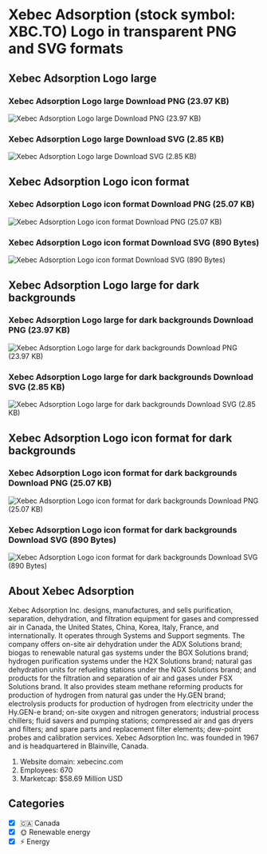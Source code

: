 # Xebec Adsorption (stock symbol: XBC.TO) Logo in transparent PNG and SVG formats

## Xebec Adsorption Logo large

### Xebec Adsorption Logo large Download PNG (23.97 KB)

![Xebec Adsorption Logo large Download PNG (23.97 KB)](/img/orig/XBC.TO_BIG-95d4bfab.png)

### Xebec Adsorption Logo large Download SVG (2.85 KB)

![Xebec Adsorption Logo large Download SVG (2.85 KB)](/img/orig/XBC.TO_BIG-e0f82892.svg)

## Xebec Adsorption Logo icon format

### Xebec Adsorption Logo icon format Download PNG (25.07 KB)

![Xebec Adsorption Logo icon format Download PNG (25.07 KB)](/img/orig/XBC.TO-5c14f1b3.png)

### Xebec Adsorption Logo icon format Download SVG (890 Bytes)

![Xebec Adsorption Logo icon format Download SVG (890 Bytes)](/img/orig/XBC.TO-5e9fea8d.svg)

## Xebec Adsorption Logo large for dark backgrounds

### Xebec Adsorption Logo large for dark backgrounds Download PNG (23.97 KB)

![Xebec Adsorption Logo large for dark backgrounds Download PNG (23.97 KB)](/img/orig/XBC.TO_BIG.D-3272f617.png)

### Xebec Adsorption Logo large for dark backgrounds Download SVG (2.85 KB)

![Xebec Adsorption Logo large for dark backgrounds Download SVG (2.85 KB)](/img/orig/XBC.TO_BIG.D-a776c356.svg)

## Xebec Adsorption Logo icon format for dark backgrounds

### Xebec Adsorption Logo icon format for dark backgrounds Download PNG (25.07 KB)

![Xebec Adsorption Logo icon format for dark backgrounds Download PNG (25.07 KB)](/img/orig/XBC.TO.D-b8d7dd5a.png)

### Xebec Adsorption Logo icon format for dark backgrounds Download SVG (890 Bytes)

![Xebec Adsorption Logo icon format for dark backgrounds Download SVG (890 Bytes)](/img/orig/XBC.TO.D-da620ea2.svg)

## About Xebec Adsorption

Xebec Adsorption Inc. designs, manufactures, and sells purification, separation, dehydration, and filtration equipment for gases and compressed air in Canada, the United States, China, Korea, Italy, France, and internationally. It operates through Systems and Support segments. The company offers on-site air dehydration under the ADX Solutions brand; biogas to renewable natural gas systems under the BGX Solutions brand; hydrogen purification systems under the H2X Solutions brand; natural gas dehydration units for refueling stations under the NGX Solutions brand; and products for the filtration and separation of air and gases under FSX Solutions brand. It also provides steam methane reforming products for production of hydrogen from natural gas under the Hy.GEN brand; electrolysis products for production of hydrogen from electricity under the Hy.GEN-e brand; on-site oxygen and nitrogen generators; industrial process chillers; fluid savers and pumping stations; compressed air and gas dryers and filters; and spare parts and replacement filter elements; dew-point probes and calibration services. Xebec Adsorption Inc. was founded in 1967 and is headquartered in Blainville, Canada.

1. Website domain: xebecinc.com
2. Employees: 670
3. Marketcap: $58.69 Million USD


## Categories
- [x] 🇨🇦 Canada
- [x] 🌞 Renewable energy
- [x] ⚡ Energy
